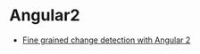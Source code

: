# Angular2

* [Fine grained change detection with Angular 2](https://juristr.com/blog/2016/04/angular2-change-detection/)
